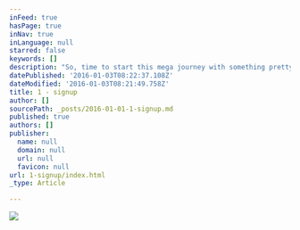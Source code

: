 ```yaml
---
inFeed: true
hasPage: true
inNav: true
inLanguage: null
starred: false
keywords: []
description: "So, time to start this mega journey with something pretty simple. My background is mostly as a software developer, but I've spent a large amount of my life and career doing ui design.It's probably not hard to tell that I'm really into flat/minimal design these days. So, let's see if I can improve some stuff"
datePublished: '2016-01-03T08:22:37.108Z'
dateModified: '2016-01-03T08:21:49.758Z'
title: 1 - signup
author: []
sourcePath: _posts/2016-01-01-1-signup.md
published: true
authors: []
publisher:
  name: null
  domain: null
  url: null
  favicon: null
url: 1-signup/index.html
_type: Article

---
```

![](https://the-grid-user-content.s3-us-west-2.amazonaws.com/2bb01295-9987-44f0-b2d2-5334234a6f87.png)